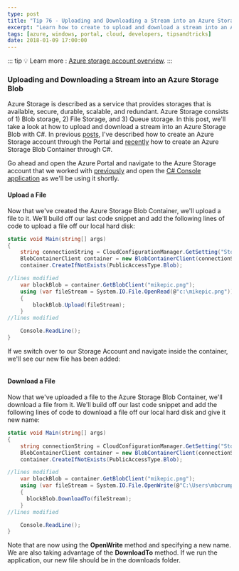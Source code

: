```yaml
---
type: post
title: "Tip 76 - Uploading and Downloading a Stream into an Azure Storage Blob"
excerpt: "Learn how to create to upload and download a stream into an Azure Storage Blob with C#"
tags: [azure, windows, portal, cloud, developers, tipsandtricks]
date: 2018-01-09 17:00:00
---
```


::: tip
:bulb: Learn more : [Azure storage account overview](https://docs.microsoft.com/azure/storage/common/storage-account-overview?WT.mc_id=docs-azuredevtips-azureappsdev).
:::

### Uploading and Downloading a Stream into an Azure Storage Blob

Azure Storage is described as a service that provides storages that is available, secure, durable, scalable, and redundant. Azure Storage consists of 1) Blob storage, 2) File Storage, and 3) Queue storage. In this post, we'll take a look at how to upload and download a stream into an Azure Storage Blob with C#. In previous [posts](tip74.html), I've described how to create an Azure Storage account through the Portal and [recently](tip75.html) how to create an Azure Storage Blob Container through C#.

Go ahead and open the Azure Portal and navigate to the Azure Storage account that we worked with [previously](tip74.html) and open the [C# Console application](tip75.html) as we'll be using it shortly.

#### Upload a File

Now that we've created the Azure Storage Blob Container, we'll upload a file to it. We'll build off our last code snippet and add the following lines of code to upload a file off our local hard disk:

```csharp
static void Main(string[] args)
{
    string connectionString = CloudConfigurationManager.GetSetting("StorageConnection");
    BlobContainerClient container = new BlobContainerClient(connectionString, "images-backup");
    container.CreateIfNotExists(PublicAccessType.Blob);

//lines modified
    var blockBlob = container.GetBlobClient("mikepic.png");
    using (var fileStream = System.IO.File.OpenRead(@"c:\mikepic.png"))
    {
        blockBlob.Upload(fileStream);
    }
//lines modified

    Console.ReadLine();
}
```

If we switch over to our Storage Account and navigate inside the container, we'll see our new file has been added:

<img :src="$withBase('/files/writetoblob1.png')">

#### Download a File

Now that we've uploaded a file to the Azure Storage Blob Container, we'll download a file from it. We'll build off our last code snippet and add the following lines of code to download a file off our local hard disk and give it new name:

```csharp
static void Main(string[] args)
{
    string connectionString = CloudConfigurationManager.GetSetting("StorageConnection");
    BlobContainerClient container = new BlobContainerClient(connectionString, "images-backup");
    container.CreateIfNotExists(PublicAccessType.Blob);

//lines modified
    var blockBlob = container.GetBlobClient("mikepic.png");
    using (var fileStream = System.IO.File.OpenWrite(@"C:\Users\mbcrump\Downloads\mikepic-backup.png"))
    {
      blockBlob.DownloadTo(fileStream);
    }
//lines modified

    Console.ReadLine();
}
```

Note that are now using the **OpenWrite** method and specifying a new name. We are also taking advantage of the **DownloadTo** method. If we run the application, our new file should be in the downloads folder.

<img :src="$withBase('/files/writetoblob2.png')">
